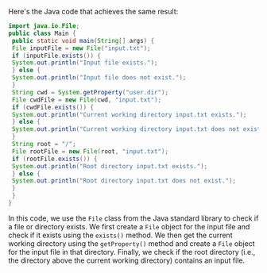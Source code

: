 Here's the Java code that achieves the same result:
```java
import java.io.File;
public class Main {
 public static void main(String[] args) {
 File inputFile = new File("input.txt");
 if (inputFile.exists()) {
 System.out.println("Input file exists.");
 } else {
 System.out.println("Input file does not exist.");
 }
 String cwd = System.getProperty("user.dir");
 File cwdFile = new File(cwd, "input.txt");
 if (cwdFile.exists()) {
 System.out.println("Current working directory input.txt exists.");
 } else {
 System.out.println("Current working directory input.txt does not exist.");
 }
 String root = "/";
 File rootFile = new File(root, "input.txt");
 if (rootFile.exists()) {
 System.out.println("Root directory input.txt exists.");
 } else {
 System.out.println("Root directory input.txt does not exist.");
 }
 }
}
```
In this code, we use the `File` class from the Java standard library to check if a file or directory exists. We first create a `File` object for the input file and check if it exists using the `exists()` method. We then get the current working directory using the `getProperty()` method and create a `File` object for the input file in that directory. Finally, we check if the root directory (i.e., the directory above the current working directory) contains an input file.

